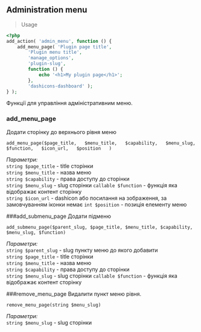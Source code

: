 ## Administration menu

>Usage

```php
<?php
add_action( 'admin_menu', function () {
	add_menu_page( 'Plugin page title',
		'Plugin menu title',
		'manage_options',
		'plugin-slug',
		function () {
			echo '<h1>My plugin page</h1>';
		},
		'dashicons-dashboard' );
} );
```

Функції для управління адміністративним меню.

### add_menu_page

Додати сторінку до верхнього рівня меню

`add_menu_page($page_title,  
     $menu_title,  
     $capability,  
     $menu_slug,   
     $function,  
     $icon_url,  
     $position  
)`
  
*Параметри:*  
`string $page_title` - title сторінки  
`string $menu_title` - назва меню  
`string $capability` - права доступу до сторінки  
`string $menu_slug` - slug сторінки
`callable $function` - функція яка відображає контент сторінку  
`string $icon_url` - dashicon або посилання на зображення, за замовчуванням іконки немає
`int $position` -  позиція елементу меню


###add_submenu_page
Додати підменю

`add_submenu_page($parent_slug, $page_title, $menu_title, $capability, $menu_slug, $function)`

*Параметри:*   
`string $parent_slug` - slug пункту меню до якого добавити  
`string $page_title` - title сторінки    
`string $menu_title` - назва меню  
`string $capability` - права доступу до сторінки  
`string $menu_slug` - slug сторінки
`callable $function` - функція яка відображає контент сторінку  

###remove_menu_page
Видалити пункт меню  рівня.

`remove_menu_page(string $menu_slug)`

*Параметри:*  
`string $menu_slug` - slug сторінки 
